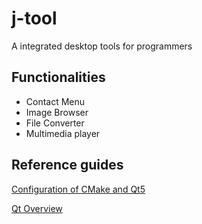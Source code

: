 # j-tool
A integrated desktop tools for programmers

## Functionalities
- Contact Menu
- Image Browser
- File Converter
- Multimedia player

## Reference guides
[Configuration of CMake and Qt5](https://zhuanlan.zhihu.com/p/34667993)

[Qt Overview](https://doc.qt.io/qt-5/overviews-main.html)
